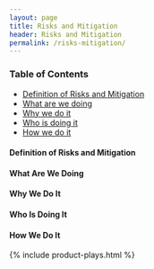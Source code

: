 ```yaml
---
layout: page
title: Risks and Mitigation
header: Risks and Mitigation
permalink: /risks-mitigation/
---
```

<div class="row">
    <div class="col-md-3">
        <div class="toc">
            <h3>Table of Contents</h3>
                <ul>
                    <li>
                        <a href="#">
                            Definition of Risks and Mitigation
                        </a>
                    </li>
                    <li>
                        <a href="#">
                            What are we doing
                        </a>
                    </li>
                    <li>
                        <a href="#">
                            Why we do it
                        </a>
                    </li>
                    <li>
                        <a href="#">
                            Who is doing it
                        </a>
                    </li>
                    <li>
                        <a href="#">
                            How we do it
                        </a>
                    </li>
                   </ul>
        </div>
    </div>
    <div class="col-md-6">
        <h4>
             Definition of Risks and Mitigation
        </h4>
        <h4>
            What Are We Doing
        </h4>
        <h4>
            Why We Do It
        </h4>
        <h4 >
            Who Is Doing It
        </h4>
        <h4>
            How We Do It
        </h4>
    </div>
    <div class="col-md-3">
                {% include product-plays.html %}
    </div>
</div>
